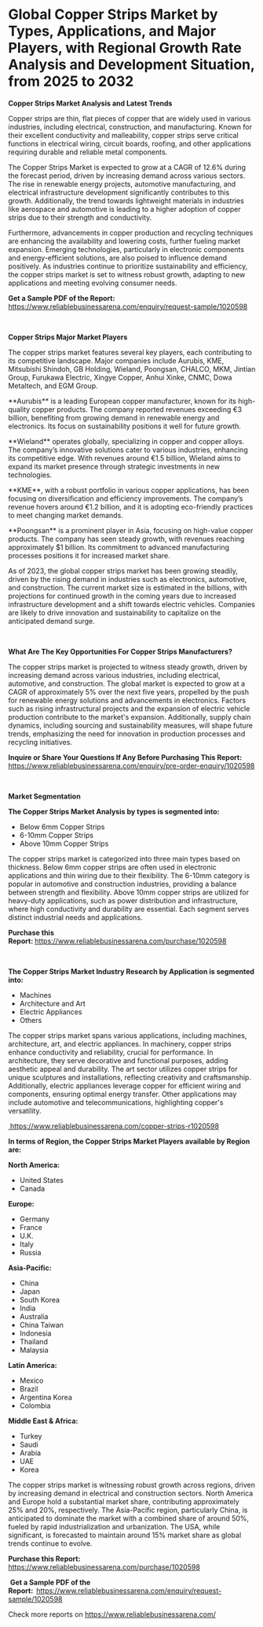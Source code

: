 <p><h1>Global Copper Strips Market by Types, Applications, and Major Players, with Regional Growth Rate Analysis and Development Situation, from 2025 to 2032</h1></p><p><strong>Copper Strips Market Analysis and Latest Trends</strong></p>
<p><p>Copper strips are thin, flat pieces of copper that are widely used in various industries, including electrical, construction, and manufacturing. Known for their excellent conductivity and malleability, copper strips serve critical functions in electrical wiring, circuit boards, roofing, and other applications requiring durable and reliable metal components.</p><p>The Copper Strips Market is expected to grow at a CAGR of 12.6% during the forecast period, driven by increasing demand across various sectors. The rise in renewable energy projects, automotive manufacturing, and electrical infrastructure development significantly contributes to this growth. Additionally, the trend towards lightweight materials in industries like aerospace and automotive is leading to a higher adoption of copper strips due to their strength and conductivity.</p><p>Furthermore, advancements in copper production and recycling techniques are enhancing the availability and lowering costs, further fueling market expansion. Emerging technologies, particularly in electronic components and energy-efficient solutions, are also poised to influence demand positively. As industries continue to prioritize sustainability and efficiency, the copper strips market is set to witness robust growth, adapting to new applications and meeting evolving consumer needs.</p></p>
<p><strong>Get a Sample PDF of the Report:&nbsp;</strong> <a href="https://www.reliablebusinessarena.com/enquiry/request-sample/1020598?utm_campaign=2115&utm_medium=2&utm_source=Github&utm_content=ia&utm_term=30012025&utm_id=copper-strips">https://www.reliablebusinessarena.com/enquiry/request-sample/1020598</a></p>
<p>&nbsp;</p>
<p><strong>Copper Strips Major Market Players</strong></p>
<p><p>The copper strips market features several key players, each contributing to its competitive landscape. Major companies include Aurubis, KME, Mitsubishi Shindoh, GB Holding, Wieland, Poongsan, CHALCO, MKM, Jintian Group, Furukawa Electric, Xingye Copper, Anhui Xinke, CNMC, Dowa Metaltech, and EGM Group.</p><p>**Aurubis** is a leading European copper manufacturer, known for its high-quality copper products. The company reported revenues exceeding €3 billion, benefiting from growing demand in renewable energy and electronics. Its focus on sustainability positions it well for future growth.</p><p>**Wieland** operates globally, specializing in copper and copper alloys. The company’s innovative solutions cater to various industries, enhancing its competitive edge. With revenues around €1.5 billion, Wieland aims to expand its market presence through strategic investments in new technologies.</p><p>**KME**, with a robust portfolio in various copper applications, has been focusing on diversification and efficiency improvements. The company’s revenue hovers around €1.2 billion, and it is adopting eco-friendly practices to meet changing market demands.</p><p>**Poongsan** is a prominent player in Asia, focusing on high-value copper products. The company has seen steady growth, with revenues reaching approximately $1 billion. Its commitment to advanced manufacturing processes positions it for increased market share.</p><p>As of 2023, the global copper strips market has been growing steadily, driven by the rising demand in industries such as electronics, automotive, and construction. The current market size is estimated in the billions, with projections for continued growth in the coming years due to increased infrastructure development and a shift towards electric vehicles. Companies are likely to drive innovation and sustainability to capitalize on the anticipated demand surge.</p></p>
<p>&nbsp;</p>
<p><strong>What Are The Key Opportunities For Copper Strips Manufacturers?</strong></p>
<p><p>The copper strips market is projected to witness steady growth, driven by increasing demand across various industries, including electrical, automotive, and construction. The global market is expected to grow at a CAGR of approximately 5% over the next five years, propelled by the push for renewable energy solutions and advancements in electronics. Factors such as rising infrastructural projects and the expansion of electric vehicle production contribute to the market's expansion. Additionally, supply chain dynamics, including sourcing and sustainability measures, will shape future trends, emphasizing the need for innovation in production processes and recycling initiatives.</p></p>
<p><strong>Inquire or Share Your Questions If Any Before Purchasing This Report:</strong> <a href="https://www.reliablebusinessarena.com/enquiry/pre-order-enquiry/1020598?utm_campaign=2115&utm_medium=2&utm_source=Github&utm_content=ia&utm_term=30012025&utm_id=copper-strips">https://www.reliablebusinessarena.com/enquiry/pre-order-enquiry/1020598</a></p>
<p>&nbsp;</p>
<p><strong>Market Segmentation</strong></p>
<p><strong>The Copper Strips Market Analysis by types is segmented into:</strong></p>
<p><ul><li>Below 6mm Copper Strips</li><li>6-10mm Copper Strips</li><li>Above 10mm Copper Strips</li></ul></p>
<p><p>The copper strips market is categorized into three main types based on thickness. Below 6mm copper strips are often used in electronic applications and thin wiring due to their flexibility. The 6-10mm category is popular in automotive and construction industries, providing a balance between strength and flexibility. Above 10mm copper strips are utilized for heavy-duty applications, such as power distribution and infrastructure, where high conductivity and durability are essential. Each segment serves distinct industrial needs and applications.</p></p>
<p><strong>Purchase this Report:&nbsp;</strong><a href="https://www.reliablebusinessarena.com/purchase/1020598?utm_campaign=2115&utm_medium=2&utm_source=Github&utm_content=ia&utm_term=30012025&utm_id=copper-strips">https://www.reliablebusinessarena.com/purchase/1020598</a></p>
<p>&nbsp;</p>
<p><strong>The Copper Strips Market Industry Research by Application is segmented into:</strong></p>
<p><ul><li>Machines</li><li>Architecture and Art</li><li>Electric Appliances</li><li>Others</li></ul></p>
<p><p>The copper strips market spans various applications, including machines, architecture, art, and electric appliances. In machinery, copper strips enhance conductivity and reliability, crucial for performance. In architecture, they serve decorative and functional purposes, adding aesthetic appeal and durability. The art sector utilizes copper strips for unique sculptures and installations, reflecting creativity and craftsmanship. Additionally, electric appliances leverage copper for efficient wiring and components, ensuring optimal energy transfer. Other applications may include automotive and telecommunications, highlighting copper's versatility.</p></p>
<p><a href="https://www.reliablebusinessarena.com/copper-strips-r1020598?utm_campaign=2115&utm_medium=2&utm_source=Github&utm_content=ia&utm_term=30012025&utm_id=copper-strips">&nbsp;https://www.reliablebusinessarena.com/copper-strips-r1020598</a></p>
<p><strong>In terms of Region, the Copper Strips Market Players available by Region are:</strong></p>
<p>
    <p> <strong> North America: </strong>
        <ul>
            <li>United States</li>
            <li>Canada</li>
        </ul>
        </p> 
    <p> <strong> Europe: </strong>
        <ul>
            <li>Germany</li>
            <li>France</li>
            <li>U.K.</li>
            <li>Italy</li>
            <li>Russia</li>
        </ul>
        </p> 
    <p> <strong> Asia-Pacific: </strong>
        <ul>
            <li>China</li>
            <li>Japan</li>
            <li>South Korea</li>
            <li>India</li>
            <li>Australia</li>
            <li>China Taiwan</li>
            <li>Indonesia</li>
            <li>Thailand</li>
            <li>Malaysia</li>
        </ul>
        </p> 
    <p> <strong> Latin America: </strong>
        <ul>
            <li>Mexico</li>
            <li>Brazil</li>
            <li>Argentina Korea</li>
            <li>Colombia</li>
        </ul>
        </p> 
    <p> <strong> Middle East & Africa: </strong>
        <ul>
            <li>Turkey</li>
            <li>Saudi</li>
            <li>Arabia</li>
            <li>UAE</li>
            <li>Korea</li>
        </ul>
    </p>
    </p>
<p><p>The copper strips market is witnessing robust growth across regions, driven by increasing demand in electrical and construction sectors. North America and Europe hold a substantial market share, contributing approximately 25% and 20%, respectively. The Asia-Pacific region, particularly China, is anticipated to dominate the market with a combined share of around 50%, fueled by rapid industrialization and urbanization. The USA, while significant, is forecasted to maintain around 15% market share as global trends continue to evolve.</p></p>
<p><strong>Purchase this Report: </strong><a href="https://www.reliablebusinessarena.com/purchase/1020598?utm_campaign=2115&utm_medium=2&utm_source=Github&utm_content=ia&utm_term=30012025&utm_id=copper-strips">https://www.reliablebusinessarena.com/purchase/1020598</a></p>
<p>&nbsp;<strong>Get a Sample PDF of the Report:&nbsp;&nbsp;</strong><a href="https://www.reliablebusinessarena.com/enquiry/request-sample/1020598?utm_campaign=2115&utm_medium=2&utm_source=Github&utm_content=ia&utm_term=30012025&utm_id=copper-strips">https://www.reliablebusinessarena.com/enquiry/request-sample/1020598</a></p>
<p><strong></strong></p>
<p>Check more reports on <a href="https://www.reliablebusinessarena.com/?utm_campaign=2115&utm_medium=2&utm_source=Github&utm_content=ia&utm_term=30012025&utm_id=copper-strips">https://www.reliablebusinessarena.com/</a></p>